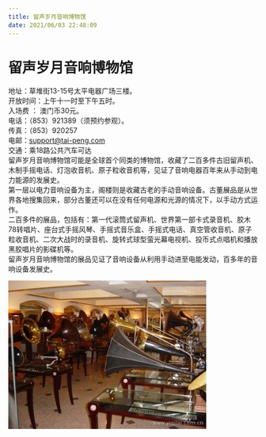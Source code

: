 ```yaml
---
title: 留声岁月音响博物馆  
date: 2021/06/03 22:48:09  
---
```

  
# 留声岁月音响博物馆  
地址：草堆街13-15号太平电器广场三楼。  
开放时间：上午十一时至下午五时。  
入场费 ： 澳门币30元。  
电话：（853）921389（须预约参观）。  
传真：（853）920257  
电邮：support@tai-peng.com  
交通：乘18路公共汽车可达  
留声岁月音响博物馆可能是全球首个同类的博物馆，收藏了二百多件古旧留声机、木制手摇电话、灯泡收音机、原子粒收音机等，见证了音响电器百年来从手动到电力能源的发展史。  
第一层以电力音响设备为主，阁楼则是收藏古老的手动音响设备。古董展品是从世界各地搜集回来，部分古董还可以在没有任何电源和光源的情况下，以手动方式运作。  
二百多件的展品，包括有：第一代滚筒式留声机、世界第一部卡式录音机、胶木78转唱片、座台式手摇风琴、手摇式音乐盒、手摇式电话、真空管收音机、原子粒收音机、二次大战时的录音机、旋转式球型萤光幕电视机、投币式点唱机和播放黑胶唱片的影碟机等。  
留声岁月音响博物馆的展品见证了音响设备从利用手动进至电能发动，百多年的音响设备发展史。  
  
![](https://raw.githubusercontent.com/szqq0512/Pic/main/img/202201212155968.png)  
